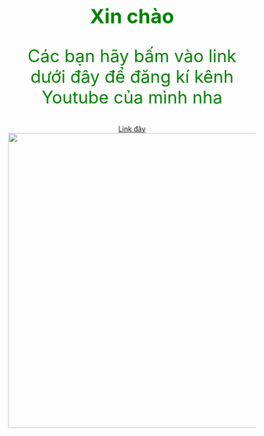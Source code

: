 <html>
    <head>
    </head>
    <body style="color: green;text-align: center">
        <h1 style="font-size: 40px">Xin chào</h1>
        <p style="font-size: 35px">Các bạn hãy bấm vào link dưới đây để đăng kí kênh Youtube của mình nha</p>
        <a href="https://www.youtube.com/channel/UCcs0UoG0pqi7K_XcrI59SBw">Link đây</a>
        <img src="https://tse1.mm.bing.net/th?id=OIP.tq3V7UPrOKm731miZ3etEAHaHa&pid=Api&P=0&w=300&h=300" width="600" height="600"/>
            </html>

